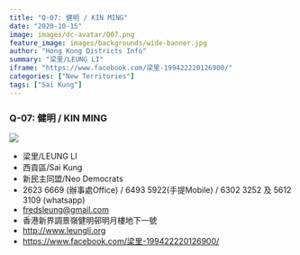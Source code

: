 ```yaml
---
title: "Q-07: 健明 / KIN MING"
date: "2020-10-15"
image: images/dc-avatar/Q07.png
feature_image: images/backgrounds/wide-banner.jpg
author: "Hong Kong Districts Info"
summary: "梁里/LEUNG LI"
iframe: "https://www.facebook.com/梁里-199422220126900/"
categories: ["New Territories"]
tags: ["Sai Kung"]
---
```


### Q-07: 健明 / KIN MING  
![](/images/dc-avatar/Q07.png)  

 - 梁里/LEUNG LI  
 - 西貢區/Sai Kung  
 - 新民主同盟/Neo Democrats  
 - 2623 6669 (辦事處Office) / 6493 5922(手提Mobile) /  6302 3252 及 5612 3109 (whatsapp)  
 - fredsleung@gmail.com  
 - 香港新界調景嶺健明邨明月樓地下一號  
 - http://www.leungli.org  
 - https://www.facebook.com/梁里-199422220126900/
